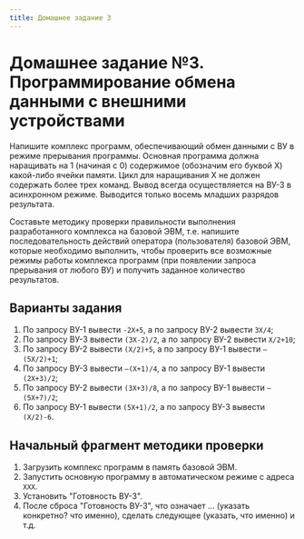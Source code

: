 ```yaml
---
title: Домашнее задание 3
---
```


# Домашнее задание №3. Программирование обмена данными с внешними устройствами

Напишите комплекс программ, обеспечивающий обмен данными с ВУ в режиме прерывания программы. Основная программа должна наращивать на 1 (начиная с 0) содержимое (обозначим его буквой Х) какой-либо ячейки памяти. Цикл для наращивания Х не должен содержать более трех команд. Вывод всегда осуществляется на ВУ-3 в асинхронном режиме. Выводится только восемь младших разрядов результата.

Составьте методику проверки правильности выполнения разработанного комплекса на базовой ЭВМ, т.е. напишите последовательность действий оператора (пользователя) базовой ЭВМ, которые необходимо выполнить, чтобы проверить все возможные режимы работы комплекса программ (при появлении запроса прерывания от любого ВУ) и получить заданное количество результатов.

## Варианты задания

1.	По запросу ВУ-1 вывести `-2Х+5`, а по запросу ВУ-2 вывести `3Х/4`;
2.	По запросу ВУ-3 вывести `(3Х-2)/2`, а по запросу ВУ-2 вывести `Х/2+10`;
3.	По запросу ВУ-2 вывести `(Х/2)+5`, а по запросу ВУ-1 вывести `–(5Х/2)+1`;
4.	По запросу ВУ-3 вывести `–(Х+1)/4`, а по запросу ВУ-1 вывести `(2Х+3)/2`;
5.	По запросу ВУ-2 вывести `(3Х+3)/8`, а по запросу ВУ-1 вывести `–(5Х+7)/2`;
6.	По запросу ВУ-1 вывести `(5Х+1)/2`, а по запросу ВУ-3 вывести `(Х/2)-6`.

## Начальный фрагмент методики проверки

1.	Загрузить комплекс программ в память базовой ЭВМ.
2.	Запустить основную программу в автоматическом режиме с адреса `XXX`.
3.	Установить "Готовность ВУ-3".
4.	После сброса "Готовность ВУ-3", что означает ... (указать конкретно? что именно), сделать следующее (указать, что именно) и т.д.

